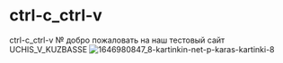 # ctrl-c_ctrl-v
ctrl-c_ctrl-v
№ добро пожаловать на наш тестовый сайт UCHIS_V_KUZBASSE
![1646980847_8-kartinkin-net-p-karas-kartinki-8](https://github.com/dima455689/ctrl-c_ctrl-v/assets/149286404/c0eb071c-8f5f-4889-8594-641ec6a9c3cb)



